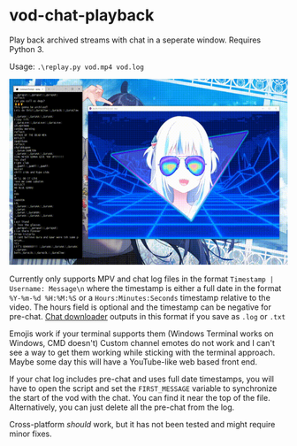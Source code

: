 # vod-chat-playback
Play back archived streams with chat in a seperate window. Requires Python 3.

Usage: `.\replay.py vod.mp4 vod.log`

![alt text](https://github.com/AiJamo/vod-chat-playback/raw/main/chat_replay.gif)

Currently only supports MPV and chat log files in the format `Timestamp | Username: Message\n` where the timestamp is either a full date in the format `%Y-%m-%d %H:%M:%S` or a `Hours:Minutes:Seconds` timestamp relative to the video. The hours field is optional and the timestamp can be negative for pre-chat. [Chat downloader](https://github.com/xenova/chat-downloader) outputs in this format if you save as `.log` or `.txt` 

Emojis work if your terminal supports them (Windows Terminal works on Windows, CMD doesn't) Custom channel emotes do not work and I can't see a way to get them working while sticking with the terminal approach. Maybe some day this will have a YouTube-like web based front end.

If your chat log includes pre-chat and uses full date timestamps, you will have to open the script and set the `FIRST_MESSAGE` variable to synchronize the start of the vod with the chat. You can find it near the top of the file. Alternatively, you can just delete all the pre-chat from the log.

Cross-platform *should* work, but it has not been tested and might require minor fixes.
